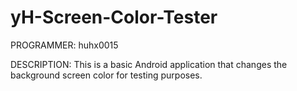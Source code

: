 yH-Screen-Color-Tester
======================

PROGRAMMER: huhx0015

DESCRIPTION: This is a basic Android application that changes the background screen color for testing purposes.
